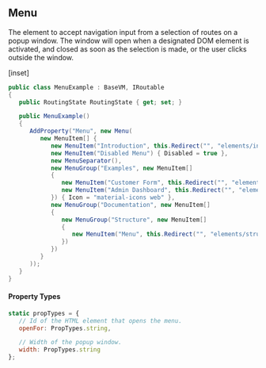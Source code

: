 ## Menu

The element to accept navigation input from a selection of routes on a popup window.  The window will open when a designated DOM element is activated, and closed as soon as the selection is made, or the user clicks outside the window.

[inset]

```csharp
public class MenuExample : BaseVM, IRoutable
{
   public RoutingState RoutingState { get; set; }

   public MenuExample()
   {
      AddProperty("Menu", new Menu(
         new MenuItem[] {
            new MenuItem("Introduction", this.Redirect("", "elements/intro")),
            new MenuItem("Disabled Menu") { Disabled = true },
            new MenuSeparator(),
            new MenuGroup("Examples", new MenuItem[]
            {
               new MenuItem("Customer Form", this.Redirect("", "elements/examples/customerform")),
               new MenuItem("Admin Dashboard", this.Redirect("", "elements/examples/dashboard"))
            }) { Icon = "material-icons web" },
            new MenuGroup("Documentation", new MenuItem[]
            {
               new MenuGroup("Structure", new MenuItem[]
               {
                  new MenuItem("Menu", this.Redirect("", "elements/structure/menu"))
               })
            })
         }
      ));
   }
}
```

#### Property Types

```js
static propTypes = {
   // Id of the HTML element that opens the menu.
   openFor: PropTypes.string,

   // Width of the popup window.
   width: PropTypes.string
};
```